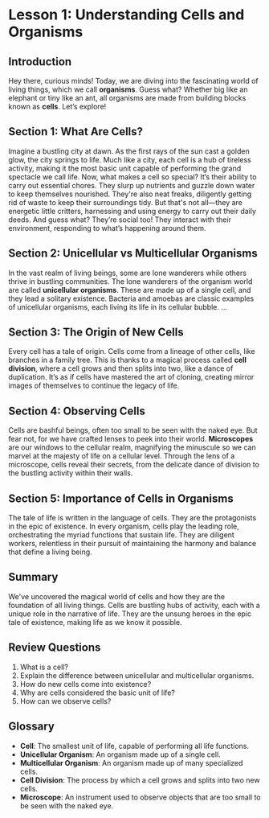 # Lesson 1: Understanding Cells and Organisms

## Introduction
Hey there, curious minds! Today, we are diving into the fascinating world of living things, which we call **organisms**. Guess what? Whether big like an elephant or tiny like an ant, all organisms are made from building blocks known as **cells**. Let’s explore!

## Section 1: What Are Cells?
Imagine a bustling city at dawn. As the first rays of the sun cast a golden glow, the city springs to life. Much like a city, each cell is a hub of tireless activity, making it the most basic unit capable of performing the grand spectacle we call life. Now, what makes a cell so special? It’s their ability to carry out essential chores. They slurp up nutrients and guzzle down water to keep themselves nourished. They're also neat freaks, diligently getting rid of waste to keep their surroundings tidy. But that's not all—they are energetic little critters, harnessing and using energy to carry out their daily deeds. And guess what? They’re social too! They interact with their environment, responding to what’s happening around them.

## Section 2: Unicellular vs Multicellular Organisms
In the vast realm of living beings, some are lone wanderers while others thrive in bustling communities. The lone wanderers of the organism world are called **unicellular organisms**. These are made up of a single cell, and they lead a solitary existence. Bacteria and amoebas are classic examples of unicellular organisms, each living its life in its cellular bubble. ...

## Section 3: The Origin of New Cells
Every cell has a tale of origin. Cells come from a lineage of other cells, like branches in a family tree. This is thanks to a magical process called **cell division**, where a cell grows and then splits into two, like a dance of duplication. It’s as if cells have mastered the art of cloning, creating mirror images of themselves to continue the legacy of life.

## Section 4: Observing Cells
Cells are bashful beings, often too small to be seen with the naked eye. But fear not, for we have crafted lenses to peek into their world. **Microscopes** are our windows to the cellular realm, magnifying the minuscule so we can marvel at the majesty of life on a cellular level. Through the lens of a microscope, cells reveal their secrets, from the delicate dance of division to the bustling activity within their walls.

## Section 5: Importance of Cells in Organisms
The tale of life is written in the language of cells. They are the protagonists in the epic of existence. In every organism, cells play the leading role, orchestrating the myriad functions that sustain life. They are diligent workers, relentless in their pursuit of maintaining the harmony and balance that define a living being.

## Summary
We've uncovered the magical world of cells and how they are the foundation of all living things. Cells are bustling hubs of activity, each with a unique role in the narrative of life. They are the unsung heroes in the epic tale of existence, making life as we know it possible.

## Review Questions
1. What is a cell?
2. Explain the difference between unicellular and multicellular organisms.
3. How do new cells come into existence?
4. Why are cells considered the basic unit of life?
5. How can we observe cells?

## Glossary
- **Cell**: The smallest unit of life, capable of performing all life functions.
- **Unicellular Organism**: An organism made up of a single cell.
- **Multicellular Organism**: An organism made up of many specialized cells.
- **Cell Division**: The process by which a cell grows and splits into two new cells.
- **Microscope**: An instrument used to observe objects that are too small to be seen with the naked eye.
